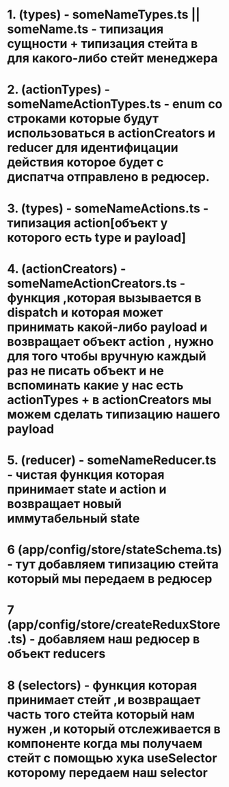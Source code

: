 # 1. (types) - someNameTypes.ts || someName.ts - типизация сущности + типизация стейта в для какого-либо стейт менеджера

# 2. (actionTypes) - someNameActionTypes.ts - enum со строками которые будут использоваться в actionCreators и reducer для идентифицации действия которое будет с диспатча отправлено в редюсер.

# 3. (types) - someNameActions.ts - типизация action[объект у которого есть type и payload]

# 4. (actionCreators) - someNameActionCreators.ts - функция ,которая вызывается в dispatch и которая может принимать какой-либо payload и возвращает объект action , нужно для того чтобы вручную каждый раз не писать объект и не вспоминать какие у нас есть actionTypes + в actionCreators мы можем сделать типизацию нашего payload

# 5. (reducer) - someNameReducer.ts - чистая функция которая принимает state и action и возвращает новый иммутабельный state

# 6 (app/config/store/stateSchema.ts) - тут добавляем типизацию стейта который мы передаем в редюсер

# 7 (app/config/store/createReduxStore.ts) - добавляем наш редюсер в объект reducers

# 8 (selectors) - функция которая принимает стейт ,и возвращает часть того стейта который нам нужен ,и который отслеживается в компоненте когда мы получаем стейт с помощью хука useSelector которому передаем наш selector

